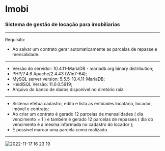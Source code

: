 # Imobi
### Sistema de gestão de locação para imobiliarias

---

Requisito:
* Ao salvar um contrato gerar automaticamente as parcelas de repasse e mensalidade.

---

* Versão do servidor: 10.4.11-MariaDB - mariadb.org binary distribution;
* PHP/7.4.6 Apache/2.4.43 (Win7-64);
* MySQL server version: 5.5.5-10.4.11-MariaDB;
* HeidiSQL Versão: 11.0.0.5919;
* Arquivo do banco de dados disponivel no diretório raiz.

---

* Sistema efetua cadastro, edita e lista as entidades locatário, locador, imóvel e contrato;
* Ao criar um contrato é gerado 12 parcelas de mensalidades ( dia vencimento = 1 ) e
também é gerado 12 parcelas de repasses ( dia do vencimento é a mesma informada no cadastro do locador );
* É possivel marcar uma parcela como realizado.

---

![2022-11-17 16 23 19](https://user-images.githubusercontent.com/106672970/202539617-017ff4e2-ae74-48b5-ab38-b5452324b63c.jpg)

